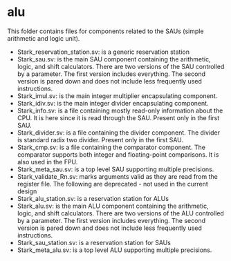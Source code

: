 # alu
This folder contains files for components related to the SAUs (simple arithmetic and logic unit).
* Stark_reservation_station.sv: is a generic reservation station
* Stark_sau.sv: is the main SAU component containing the arithmetic, logic, and shift calculators. There are two versions of the SAU controlled by a parameter. The first version includes everything. The second version is pared down and does not include less frequently used instructions.
* Stark_imul.sv: is the main integer multiplier encapsulating component.
* Stark_idiv.sv: is the main integer divider encapsulating component.
* Stark_info.sv: is a file containing mostly read-only information about the CPU. It is here since it is read through the SAU. Present only in the first SAU.
* Stark_divider.sv: is a file containing the divider component. The divider is standard radix two divider. Present only in the first SAU.
* Stark_cmp.sv: is a file containing the comparator component. The comparator supports both integer and floating-point comparisons. It is also used in the FPU.
* Stark_meta_sau.sv: is a top level SAU supporting multiple precisions.
* Stark_validate_Rn.sv: marks arguments valid as they are read from the register file.
The following are deprecated - not used in the current design
* Stark_alu_station.sv: is a reservation station for ALUs
* Stark_alu.sv: is the main ALU component containing the arithmetic, logic, and shift calculators. There are two versions of the ALU controlled by a parameter. The first version includes everything. The second version is pared down and does not include less frequently used instructions.
* Stark_sau_station.sv: is a reservation station for SAUs
* Stark_meta_alu.sv: is a top level ALU supporting multiple precisions.
